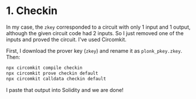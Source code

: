 # 1. Checkin

In my case, the `zkey` corresponded to a circuit with only 1 input and 1 output, although the given circuit code had 2 inputs. So I just removed one of the inputs and proved the circuit. I've used Circomkit.

First, I download the prover key (`zkey`) and rename it as `plonk_pkey.zkey`. Then:

```sh
npx circomkit compile checkin
npx circomkit prove checkin default
npx circomkit calldata checkin default
```

I paste that output into Solidity and we are done!
